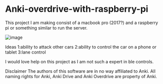 # Anki-overdrive-with-raspberry-pi

This project I am making consist of a macbook pro (2017?) and a raspberry pi or something similar to run the server.

![image](https://github.com/user-attachments/assets/44050f9d-6b86-48ed-84a9-a3b0f52888ad)


Ideas
1:ability to attack other cars
2:ability to control the car on a phone or tablet
3:lane control








I would love help on this project as I am not such a expert in ble controls.

Disclaimer
The authors of this software are in no way affiliated to Anki. All naming rights for Anki, Anki Drive and Anki Overdrive are property of Anki.

